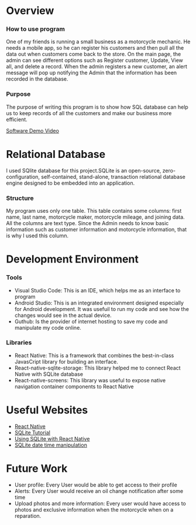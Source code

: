 # Overview


### How to use program

One of my friends is running a small business as a motorcycle mechanic. He needs a mobile app, so he can register his customers and then pull all the data out when customers come back to the store. On the main page, the admin can see different options such as Register customer, Update, View all, and delete a record. When the admin registers a new customer, an alert message will pop up notifying the Admin that the information has been recorded in the database. 

### Purpose
The purpose of writing this program is to show how SQL database can help us to keep records of all the customers and make our business more efficient. 


[Software Demo Video](https://youtu.be/XpJ2_NG8Z1c)

# Relational Database

I used SQlite database for this project.SQLite is an open-source, zero-configuration, self-contained, stand-alone, transaction relational database engine designed to be embedded into an application.

### Structure
My program uses only one table. This table contains some columns: first name, last name, motorcycle maker, motorcycle mileage, and joining data. All the columns are text type. Since the Admin needs to know basic information such as customer information and motorcycle information, that is why I used this column.

# Development Environment

### Tools
* Visual Studio Code: This is an IDE, which helps me as an interface to program 
* Android Studio: This is an integrated environment designed especially for Android development. It was usefuil to run my code and see how the changes would see in the actual device.
* Guthub: Is the provider of internet hosting to save my code and manipulate my code online.

### Libraries

* React Native: This is a framework that combines the best-in-class JavasCript library for building an interface.
* React-native-sqlite-storage: This library helped me to connect React Native with SQLite database
* React-native-screens: This library was useful to expose native navigation container components to React Native


# Useful Websites

* [React Native](https://reactnative.dev/)
* [SQLite Tutorial](https://www.sqlitetutorial.net/)
* [Using SQLite with React Native](https://blog.logrocket.com/using-sqlite-with-react-native/)
* [SQLite date time manipulation](https://www.tutlane.com/tutorial/sqlite/sqlite-datetime-function)


# Future Work

* User profile: Every User would be able to get access to their profile
* Alerts: Every User would receive an oil change notification after some time
* Upload photos and more information: Every user would have access to photos and exclusive information when the motorcycle when on a reparation. 
